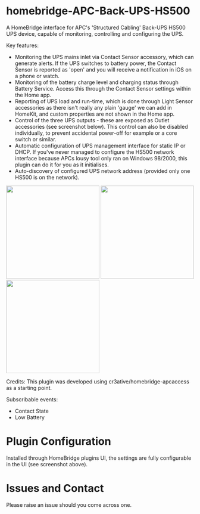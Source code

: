 # homebridge-APC-Back-UPS-HS500

A HomeBridge interface for APC's 'Structured Cabling' Back-UPS HS500 UPS device, capable of monitoring, controlling and configuring the UPS.

Key features:

- Monitoring the UPS mains inlet via Contact Sensor accessory, which can generate alerts. If the UPS switches to battery power, the Contact Sensor is reported as 'open' and you will receive a notification in iOS on a phone or watch.
- Monitoring of the battery charge level and charging status through Battery Service. Access this through the Contact Sensor settings within the Home app.
- Reporting of UPS load and run-time, which is done through Light Sensor accessories as there isn't really any plain 'gauge' we can add in HomeKit, and custom properties are not shown in the Home app.
- Control of the three UPS outputs - these are exposed as Outlet accessories (see screenshot below). This control can also be disabled individually, to prevent accidental power-off for example or a core switch or similar.
- Automatic configuration of UPS management interface for static IP or DHCP. If you've never managed to configure the HS500 network interface because APCs lousy tool only ran on Windows 98/2000, this plugin can do it for you as it initialises.
- Auto-discovery of configured UPS network address (provided only one HS500 is on the network).

<img src="https://user-images.githubusercontent.com/784541/83963920-34f69e00-a8a1-11ea-9d1b-cb2c673c23e2.png" width="250"/>
<img src="https://user-images.githubusercontent.com/784541/84699513-8a8a1500-af49-11ea-8dc1-f507a912a9e1.png" width="250"/>
<img src="https://user-images.githubusercontent.com/784541/84699747-fb313180-af49-11ea-85a5-b80c2a01cb1e.png" width="250"/>

Credits: This plugin was developed using cr3ative/homebridge-apcaccess as a starting point.

Subscribable events:

- Contact State
- Low Battery

# Plugin Configuration

Installed through HomeBridge plugins UI, the settings are fully configurable in the UI (see screenshot above).

# Issues and Contact

Please raise an issue should you come across one.
